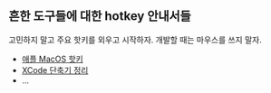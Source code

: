 ## 흔한 도구들에 대한 hotkey 안내서들

고민하지 말고 주요 핫키를 외우고 시작하자. 개발할 때는 마우스를 쓰지 말자.

* [애플 MacOS 핫키](https://support.apple.com/ko-kr/HT201236)
* [XCode 단축기 정리](https://velog.io/@gomjellie/xcode-shortcuts)
* ...
